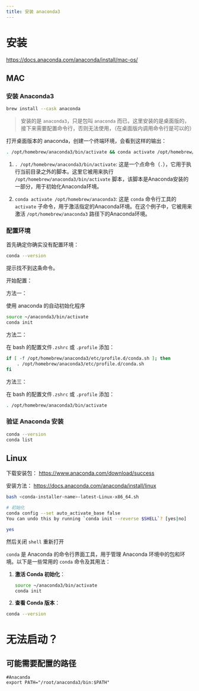 ```yaml
---
title: 安装 anaconda3
---
```


# 安装

https://docs.anaconda.com/anaconda/install/mac-os/

## MAC
### 安装 Anaconda3

```bash
brew install --cask anaconda
```

> 安装的是 `anaconda3`，只是包叫 `anaconda` 而已，这里安装的是桌面版的，接下来需要配置命令行，否则无法使用，（在桌面版内调用命令行是可以的）

打开桌面版本的 anaconda，创建一个终端环境，会看到这样的输出：
```bash
. /opt/homebrew/anaconda3/bin/activate && conda activate /opt/homebrew/anaconda3;
```
1. `. /opt/homebrew/anaconda3/bin/activate`: 这是一个点命令（`.`），它用于执行当前目录之外的脚本。这里它被用来执行 `/opt/homebrew/anaconda3/bin/activate` 脚本，该脚本是Anaconda安装的一部分，用于初始化Anaconda环境。
    
2. `conda activate /opt/homebrew/anaconda3`: 这是 `conda` 命令行工具的 `activate` 子命令，用于激活指定的Anaconda环境。在这个例子中，它被用来激活 `/opt/homebrew/anaconda3` 路径下的Anaconda环境。
### 配置环境
首先确定你确实没有配置环境：
```bash
conda --version
```

提示找不到这条命令。

开始配置：

方法一：

使用 anaconda 的自动初始化程序

```bash
source ~/anaconda3/bin/activate 
conda init
```

方法二：

在 bash 的配置文件`.zshrc` 或 `.profile` 添加：

```bash
if [ -f /opt/homebrew/anaconda3/etc/profile.d/conda.sh ]; then
    . /opt/homebrew/anaconda3/etc/profile.d/conda.sh
fi
```

方法三：

在 bash 的配置文件`.zshrc` 或 `.profile` 添加：
```bash
. /opt/homebrew/anaconda3/bin/activate
```

### 验证 Anaconda 安装 

```bash
conda --version
conda list
```



## Linux

下载安装包： https://www.anaconda.com/download/success

安装方法： https://docs.anaconda.com/anaconda/install/linux

```bash
bash <conda-installer-name>-latest-Linux-x86_64.sh
```


```bash
# 初始化
conda config --set auto_activate_base false
You can undo this by running `conda init --reverse $SHELL`? [yes|no]

yes
```

然后关闭 `shell` 重新打开

`conda` 是 Anaconda 的命令行界面工具，用于管理 Anaconda 环境中的包和环境。以下是一些常用的 `conda` 命令及其用法：

1. **激活 Conda 初始化**：
   ```bash
   source ~/anaconda3/bin/activate
   conda init
   ```

2. **查看 Conda 版本**：
```bash
conda --version
```



# 无法启动？
## 可能需要配置的路径

```
#Anacanda
export PATH="/root/anaconda3/bin:$PATH"
```

